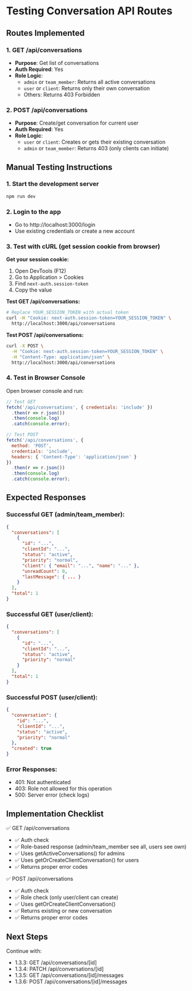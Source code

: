 # Testing Conversation API Routes

## Routes Implemented

### 1. GET /api/conversations
- **Purpose**: Get list of conversations
- **Auth Required**: Yes
- **Role Logic**:
  - `admin` or `team_member`: Returns all active conversations
  - `user` or `client`: Returns only their own conversation
  - Others: Returns 403 Forbidden

### 2. POST /api/conversations  
- **Purpose**: Create/get conversation for current user
- **Auth Required**: Yes
- **Role Logic**:
  - `user` or `client`: Creates or gets their existing conversation
  - `admin` or `team_member`: Returns 403 (only clients can initiate)

## Manual Testing Instructions

### 1. Start the development server
```bash
npm run dev
```

### 2. Login to the app
- Go to http://localhost:3000/login
- Use existing credentials or create a new account

### 3. Test with cURL (get session cookie from browser)

**Get your session cookie:**
1. Open DevTools (F12)
2. Go to Application > Cookies
3. Find `next-auth.session-token` 
4. Copy the value

**Test GET /api/conversations:**
```bash
# Replace YOUR_SESSION_TOKEN with actual token
curl -H "Cookie: next-auth.session-token=YOUR_SESSION_TOKEN" \
  http://localhost:3000/api/conversations
```

**Test POST /api/conversations:**
```bash
curl -X POST \
  -H "Cookie: next-auth.session-token=YOUR_SESSION_TOKEN" \
  -H "Content-Type: application/json" \
  http://localhost:3000/api/conversations
```

### 4. Test in Browser Console

Open browser console and run:

```javascript
// Test GET
fetch('/api/conversations', { credentials: 'include' })
  .then(r => r.json())
  .then(console.log)
  .catch(console.error);

// Test POST  
fetch('/api/conversations', { 
  method: 'POST',
  credentials: 'include',
  headers: { 'Content-Type': 'application/json' }
})
  .then(r => r.json())
  .then(console.log)
  .catch(console.error);
```

## Expected Responses

### Successful GET (admin/team_member):
```json
{
  "conversations": [
    {
      "id": "...",
      "clientId": "...",
      "status": "active",
      "priority": "normal",
      "client": { "email": "...", "name": "..." },
      "unreadCount": 0,
      "lastMessage": { ... }
    }
  ],
  "total": 1
}
```

### Successful GET (user/client):
```json
{
  "conversations": [
    {
      "id": "...",
      "clientId": "...",
      "status": "active",
      "priority": "normal"
    }
  ],
  "total": 1
}
```

### Successful POST (user/client):
```json
{
  "conversation": {
    "id": "...",
    "clientId": "...",
    "status": "active",
    "priority": "normal"
  },
  "created": true
}
```

### Error Responses:
- 401: Not authenticated
- 403: Role not allowed for this operation
- 500: Server error (check logs)

## Implementation Checklist

✅ GET /api/conversations
- ✅ Auth check
- ✅ Role-based response (admin/team_member see all, users see own)
- ✅ Uses getActiveConversations() for admins
- ✅ Uses getOrCreateClientConversation() for users
- ✅ Returns proper error codes

✅ POST /api/conversations  
- ✅ Auth check
- ✅ Role check (only user/client can create)
- ✅ Uses getOrCreateClientConversation()
- ✅ Returns existing or new conversation
- ✅ Returns proper error codes

## Next Steps

Continue with:
- 1.3.3: GET /api/conversations/[id]
- 1.3.4: PATCH /api/conversations/[id]
- 1.3.5: GET /api/conversations/[id]/messages
- 1.3.6: POST /api/conversations/[id]/messages